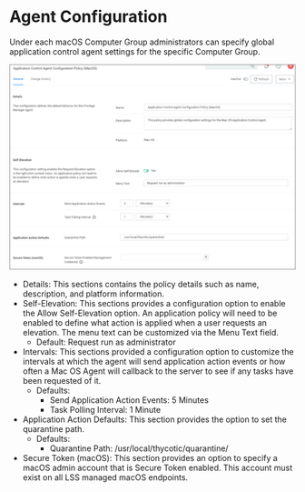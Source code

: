 [title]: # (Agent Configuration)
[tags]: # (computer groups)
[priority]: # (1)
# Agent Configuration

Under each macOS Computer Group administrators can specify global application control agent settings for the specific Computer Group.

![agent config policy](images/acs-cfg-policy.png "macOS Agent Configuration policy page")

* Details: This sections contains the policy details such as name, description, and platform information.
* Self-Elevation: This sections provides a configuration option to enable the Allow Self-Elevation option. An application policy will need to be enabled to define what action is applied when a user requests an elevation. The menu text can be customized via the Menu Text field.
  * Default: Request run as administrator
* Intervals: This sections provided a configuration option to customize the intervals at which the agent will send application action events or how often a Mac OS Agent will callback to the server to see if any tasks have been requested of it.
  * Defaults:
    * Send Application Action Events: 5 Minutes
    * Task Polling Interval: 1 Minute
* Application Action Defaults: This section provides the option to set the quarantine path.
  * Defaults:
    * Quarantine Path: /usr/local/thycotic/quarantine/
* Secure Token (macOS): This section provides an option to specify a macOS admin account that is Secure Token enabled. This account must exist on all LSS managed macOS endpoints.
